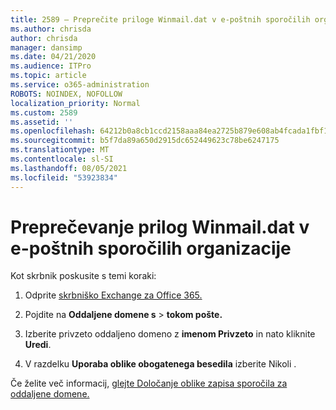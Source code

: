```yaml
---
title: 2589 – Preprečite priloge Winmail.dat v e-poštnih sporočilih organizacije
ms.author: chrisda
author: chrisda
manager: dansimp
ms.date: 04/21/2020
ms.audience: ITPro
ms.topic: article
ms.service: o365-administration
ROBOTS: NOINDEX, NOFOLLOW
localization_priority: Normal
ms.custom: 2589
ms.assetid: ''
ms.openlocfilehash: 64212b0a8cb1ccd2158aaa84ea2725b879e608ab4fcada1fbf1032e896be12c2
ms.sourcegitcommit: b5f7da89a650d2915dc652449623c78be6247175
ms.translationtype: MT
ms.contentlocale: sl-SI
ms.lasthandoff: 08/05/2021
ms.locfileid: "53923834"
---
```

# <a name="help-prevent-winmaildat-attachments-in-email-messages-from-your-organization"></a>Preprečevanje prilog Winmail.dat v e-poštnih sporočilih organizacije

Kot skrbnik poskusite s temi koraki:

1. Odprite [skrbniško Exchange za Office 365.](https://outlook.office365.com/ecp/)

2. Pojdite na **Oddaljene domene s**  >  **tokom pošte.**

3. Izberite privzeto oddaljeno domeno z **imenom Privzeto** in nato kliknite **Uredi**.

4. V razdelku **Uporaba oblike obogatenega besedila** izberite Nikoli . 

Če želite več informacij, [glejte Določanje oblike zapisa sporočila za oddaljene domene.](https://docs.microsoft.com/Exchange/mail-flow-best-practices/remote-domains/remote-domains#specifying-message-format)
